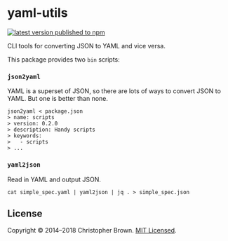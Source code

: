 # yaml-utils

[![latest version published to npm](https://badge.fury.io/js/yaml-utils.svg)](https://www.npmjs.com/package/yaml-utils)

CLI tools for converting JSON to YAML and vice versa.

This package provides two `bin` scripts:

### `json2yaml`

YAML is a superset of JSON, so there are lots of ways to convert JSON to YAML.
But one is better than none.

    json2yaml < package.json
    > name: scripts
    > version: 0.2.0
    > description: Handy scripts
    > keywords:
    >   - scripts
    > ...

### `yaml2json`

Read in YAML and output JSON.

    cat simple_spec.yaml | yaml2json | jq . > simple_spec.json


## License

Copyright © 2014–2018 Christopher Brown.
[MIT Licensed](https://chbrown.github.io/licenses/MIT/#2014-2018).
